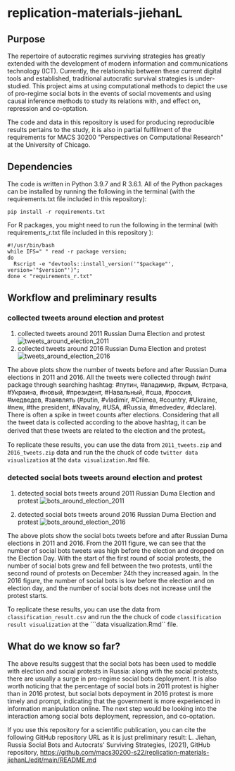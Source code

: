 # replication-materials-jiehanL
## Purpose
The repertoire of autocratic regimes surviving strategies has greatly extended with the development of modern information and communications technology (ICT). Currently, the relationship between these current digital tools and established, traditional autocratic survival strategies is under-studied. This project aims at using computational methods to depict the use of pro-regime social bots in the events of social movements and using causal inference methods to study its relations with, and effect on, repression and co-optation. 

The code and data in this repository is used for producing reproducible results pertains to the study, it is also in partial fulfillment of the requirements for MACS 30200 "Perspectives on Computational Research" at the University of Chicago.

## Dependencies
The code is written in Python 3.9.7 and R 3.6.1. All of the Python packages can be installed by running the following in the terminal (with the requirements.txt file included in this repository):

```
pip install -r requirements.txt
```
For R packages, you might need to run the following in the terminal (with requirements_r.txt file included in this repository ):
```
#!/usr/bin/bash
while IFS=" " read -r package version; 
do 
  Rscript -e "devtools::install_version('"$package"', version='"$version"')"; 
done < "requirements_r.txt"
```

## Workflow and preliminary results

### collected tweets around election and protest 
1. collected tweets around 2011 Russian Duma Election and protest
![tweets_around_election_2011](https://user-images.githubusercontent.com/65253017/165016966-800b721c-e3e3-431e-8fb1-a439d4629026.png)
2. collected tweets around 2016 Russian Duma Election and protest
![tweets_around_election_2016](https://user-images.githubusercontent.com/65253017/165016970-26b68e88-3f59-4472-82b1-0b02db94b18d.png)

The above plots show the number of tweets before and after Russian Duma elections in 2011 and 2016. All the tweets were collected through *twint* package through searching hashtag:
#путин, #владимир, #крым, #стpaна, #Украина, #новый, #президент, #Навальный, #сша, #россия, #медведев, #заявлять
(#putin, #vladimir, #Crimea, #country, #Ukraine, #new, #the president, #Navalny, #USA, #Russia, #medvedev, #declare). 
There is often a spike in tweet counts after elections. Considering that all the tweet data is collected according to the above hashtag, it can be derived that these tweets are related to the election and the protest。

To replicate these results, you can use the data from  ```2011_tweets.zip``` and ```2016_tweets.zip``` data and run the the chuck of code ```twitter data visualization``` at the ```data visualization.Rmd``` file. 

### detected social bots tweets around election and protest 
1. detected social bots tweets around 2011 Russian Duma Election and protest
![bots_around_election_2011](https://user-images.githubusercontent.com/65253017/165017137-72dc3c73-5033-49ca-84b6-80938350263f.png)

2. detected social bots tweets around 2016 Russian Duma Election and protest
![bots_around_election_2016](https://user-images.githubusercontent.com/65253017/165017168-c15e37c8-44b0-41b4-9098-45e3b14e277e.png)

The above plots show the social bots tweets before and after Russian Duma elections in 2011 and 2016. 
From the 2011 figure, we can see that the number of social bots tweets was high before the election and dropped on the Election Day. With the start of the first round of social protests, the number of social bots grew and fell between the two protests, until the second round of protests on December 24th they increased again. 
In the 2016 figure, the number of social bots is low before the election and on election day, and the number of social bots does not increase until the protest starts. 

To replicate these results, you can use the data from  ```classification_result.csv``` and run the the chuck of code ```classification result visualization``` at the ```data visualization.Rmd`` file. 

## What do we know so far? 
The above results suggest that the social bots has been used to meddle with election and social protests in Russia: along with the social protests, there are usually a surge in pro-regime social bots deployment. It is also worth noticing that the percentage of social bots in 2011 protest is higher than in 2016 protest, but social bots depoyment in 2016 protest is more timely and prompt, indicating that the government is more experienced in information manipulation online. The next step would be looking into the interaction among social bots deployment, repression, and co-optation. 

If you use this repository for a scientific publication, you can cite the following GitHub repository URL as it is just preliminary result:
L. Jiehan, Russia Social Bots and Autocrats' Surviving Strategies, (2021), GitHub repository, https://github.com/macs30200-s22/replication-materials-jiehanL/edit/main/README.md
